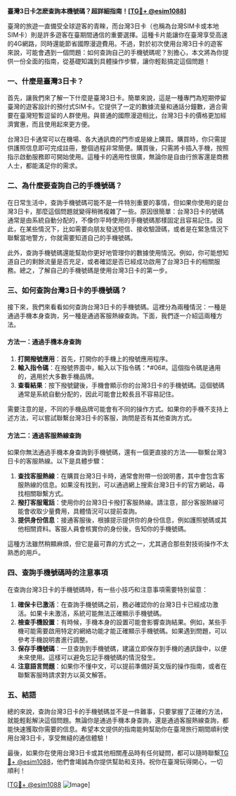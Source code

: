 **臺灣3日卡怎麽查詢本機號碼？超詳細指南！[[TG💪+ @esim1088](https://t.me/s/esim1088)]**

臺灣的旅遊一直備受全球遊客的青睞，而台灣3日卡（也稱為台灣SIM卡或本地SIM卡）則是許多遊客在臺期間通信的重要選擇。這種卡片能讓你在臺灣享受高速的4G網路，同時還能節省國際漫遊費用。不過，對於初次使用台灣3日卡的遊客來說，可能會遇到一個問題：如何查詢自己的手機號碼呢？別擔心，本文將為你提供一份全面的指南，從基礎知識到具體操作步驟，讓你輕鬆搞定這個問題！

### 一、什麼是臺灣3日卡？

首先，讓我們來了解一下什麼是臺灣3日卡。簡單來說，這是一種專門為短期停留臺灣的遊客設計的預付式SIM卡。它提供了一定的數據流量和通話分鐘數，適合需要在臺灣短暫逗留的人群使用。與普通的國際漫遊相比，台灣3日卡的價格更加經濟實惠，而且使用起來更方便。

台灣3日卡通常可以在機場、各大通訊商的門市或是線上購買。購買時，你只需提供護照信息即可完成註冊，整個過程非常簡便。購買後，只需將卡插入手機，按照指示啟動服務即可開始使用。這種卡的適用性很廣，無論你是自由行旅客還是商務人士，都能滿足你的需求。

### 二、為什麼要查詢自己的手機號碼？

在日常生活中，查詢手機號碼可能不是一件特別重要的事情，但如果你使用的是台灣3日卡，那麼這個問題就變得稍微複雜了一些。原因很簡單：台灣3日卡的號碼通常是由系統自動分配的，不像你平時使用的手機號碼那樣固定且容易記住。因此，在某些情況下，比如需要向朋友發送短信、接收驗證碼，或者是在緊急情況下聯繫當地警方，你就需要知道自己的手機號碼。

此外，查詢手機號碼還能幫助你更好地管理你的數據使用情況。例如，你可能想知道自己的剩餘流量是否充足，或者確認是否已經成功啟用了台灣3日卡的相關服務。總之，了解自己的手機號碼是使用台灣3日卡的第一步。

### 三、如何查詢台灣3日卡的手機號碼？

接下來，我們來看看如何查詢台灣3日卡的手機號碼。這裡分為兩種情況：一種是通過手機本身查詢，另一種是通過客服熱線查詢。下面，我們逐一介紹這兩種方法。

#### 方法一：通過手機本身查詢

1. **打開撥號應用**：首先，打開你的手機上的撥號應用程序。
2. **輸入指令碼**：在撥號界面中，輸入以下指令碼：\*#06#。這個指令碼是通用的，適用於大多數手機品牌。
3. **查看結果**：按下撥號鍵後，手機會顯示你的台灣3日卡的手機號碼。這個號碼通常是系統自動分配的，因此可能會比較長且不容易記住。

需要注意的是，不同的手機品牌可能會有不同的操作方式。如果你的手機不支持上述方法，可以嘗試聯繫台灣3日卡的客服，詢問是否有其他查詢方式。

#### 方法二：通過客服熱線查詢

如果你無法通過手機本身查詢到手機號碼，還有一個更直接的方法——聯繫台灣3日卡的客服熱線。以下是具體步驟：

1. **查找客服熱線**：在購買台灣3日卡時，通常會附帶一份說明書，其中會包含客服熱線的信息。如果沒有找到，可以通過網上搜索台灣3日卡的官方網站，尋找相關聯繫方式。
2. **撥打客服電話**：使用你的台灣3日卡撥打客服熱線。請注意，部分客服熱線可能會收取少量費用，具體情況可以提前查詢。
3. **提供身份信息**：接通客服後，根據提示提供你的身份信息，例如護照號碼或其他相關資料。客服人員會核實你的身份後，告知你的手機號碼。

這種方法雖然稍顯麻煩，但它是最可靠的方式之一，尤其適合那些對技術操作不太熟悉的用戶。

### 四、查詢手機號碼時的注意事項

在查詢台灣3日卡的手機號碼時，有一些小技巧和注意事項需要特別留意：

1. **確保卡已激活**：在查詢手機號碼之前，務必確認你的台灣3日卡已經成功激活。如果卡未激活，系統可能無法正確顯示手機號碼。
2. **檢查手機設置**：有時候，手機本身的設置可能會影響查詢結果。例如，某些手機可能需要啟用特定的網絡功能才能正確顯示手機號碼。如果遇到問題，可以參考手機說明書進行調整。
3. **保存手機號碼**：一旦查詢到手機號碼，建議立即保存到手機的通訊錄中，以便未來使用。這樣可以避免忘記手機號碼的情況發生。
4. **注意語言問題**：如果你不懂中文，可以提前準備好英文版的操作指南，或者在聯繫客服時請求對方以英文解答。

### 五、結語

總的來說，查詢台灣3日卡的手機號碼並不是一件難事，只要掌握了正確的方法，就能輕鬆解決這個問題。無論你是通過手機本身查詢，還是通過客服熱線查詢，都能快速獲取你需要的信息。希望本文提供的指南能夠幫助你在臺灣旅行期間順利使用台灣3日卡，享受無縫的通信體驗！

最後，如果你在使用台灣3日卡或其他相關產品時有任何疑問，都可以隨時聯繫[TG💪+ @esim1088](https://t.me/s/esim1088)，他們會竭誠為你提供幫助和支持。祝你在臺灣玩得開心，一切順利！

[[TG💪+ @esim1088](https://t.me/s/esim1088) ![Image](https://i.postimg.cc/4NQfJmqS/Snipaste-2025-05-13-00-14-12.png)]